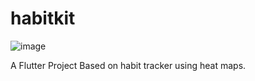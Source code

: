 # habitkit
![image](https://github.com/user-attachments/assets/cf84cea9-e839-4c68-b679-653f0456e631)



A Flutter Project Based on habit tracker using heat maps.
